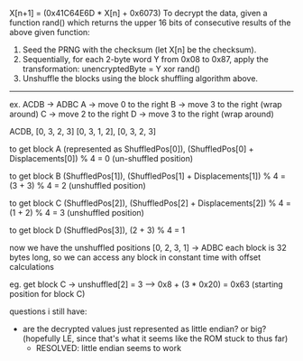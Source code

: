 X[n+1] = (0x41C64E6D * X[n] + 0x6073)
To decrypt the data, given a function rand() which returns the
upper 16 bits
of consecutive results of the above given function:

1. Seed the PRNG with the checksum (let X[n] be the checksum).
2. Sequentially, for each 2-byte word Y from 0x08 to 0x87, apply the transformation: unencryptedByte = Y xor rand()
3. Unshuffle the blocks using the block shuffling algorithm above.

---

ex. ACDB -> ADBC
A -> move 0 to the right
B -> move 3 to the right (wrap around)
C -> move 2 to the right
D -> move 3 to the right (wrap around)

ACDB, [0, 3, 2, 3]
[0, 3, 1, 2], [0, 3, 2, 3]

to get block A (represented as ShuffledPos[0]),
(ShuffledPos[0] + Displacements[0]) % 4 = 0 (un-shuffled position)

to get block B (ShuffledPos[1]),
(ShuffledPos[1] + Displacements[1]) % 4 = (3 + 3) % 4 = 2 (unshuffled position)

to get block C (ShuffledPos[2]),
(ShuffledPos[2] + Displacements[2]) % 4 = (1 + 2) % 4 = 3 (unshuffled position)

to get block D (ShuffledPos[3]),
(2 + 3) % 4 = 1

now we have the unshuffled positions [0, 2, 3, 1] -> ADBC
each block is 32 bytes long, so we can access any block in constant time with offset calculations

eg. get block C -> unshuffled[2] = 3 --> 0x8 + (3 * 0x20) = 0x63 (starting position for block C)

questions i still have:
- are the decrypted values just represented as little endian? or big? (hopefully LE, since that's what it seems like the ROM stuck to thus far)
	- RESOLVED: little endian seems to work
